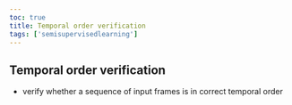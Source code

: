 ```yaml
---
toc: true
title: Temporal order verification
tags: ['semisupervisedlearning']
---
```


## Temporal order verification 
- verify whether a sequence of input frames is in correct temporal order



